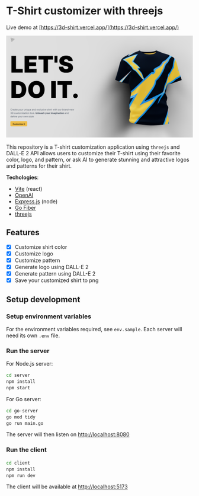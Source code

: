 # T-Shirt customizer with threejs

Live demo at [https://3d-shirt.vercel.app/](https://3d-shirt.vercel.app/)

![demo](demo/homepage.png)

This repository is a T-shirt customization application using `threejs` and DALL-E 2 API allows users to customize their T-shirt using their favorite color, logo, and pattern, or ask AI to generate stunning and attractive logos and patterns for their shirt.

**Techologies**:

- [Vite](https://vitejs.dev/guide/) (react)
- [OpenAI](https://openai.com/api)
- [Express.js](https://expressjs.com/) (node)
- [Go Fiber](https://gofiber.io/)
- [threejs](https://threejs.org/)

## Features

- [x] Customize shirt color
- [x] Customize logo
- [x] Customize pattern
- [x] Generate logo using DALL-E 2
- [x] Generate pattern using DALL-E 2
- [x] Save your customized shirt to png

## Setup development

### Setup environment variables

For the environment variables required, see `env.sample`. Each server will need its own `.env` file.

### Run the server

For Node.js server:

```bash
cd server 
npm install
npm start
```

For Go server:

```bash
cd go-server
go mod tidy
go run main.go
```

The server will then listen on [http://localhost:8080](http://localhost:8080)

### Run the client

```bash
cd client
npm install
npm run dev
```

The client will be available at [http://localhost:5173](http://localhost:5173)

